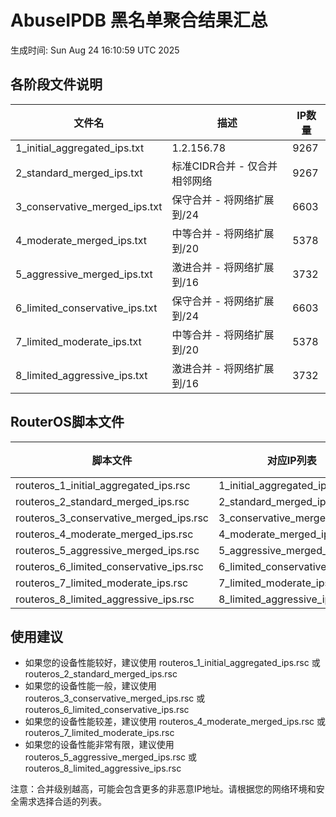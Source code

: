 # AbuseIPDB 黑名单聚合结果汇总
生成时间: Sun Aug 24 16:10:59 UTC 2025

## 各阶段文件说明

| 文件名 | 描述 | IP数量 |
|--------|------|--------|
| 1_initial_aggregated_ips.txt | 1.2.156.78 | 9267 |
| 2_standard_merged_ips.txt | 标准CIDR合并 - 仅合并相邻网络 | 9267 |
| 3_conservative_merged_ips.txt | 保守合并 - 将网络扩展到/24 | 6603 |
| 4_moderate_merged_ips.txt | 中等合并 - 将网络扩展到/20 | 5378 |
| 5_aggressive_merged_ips.txt | 激进合并 - 将网络扩展到/16 | 3732 |
| 6_limited_conservative_ips.txt | 保守合并 - 将网络扩展到/24 | 6603 |
| 7_limited_moderate_ips.txt | 中等合并 - 将网络扩展到/20 | 5378 |
| 8_limited_aggressive_ips.txt | 激进合并 - 将网络扩展到/16 | 3732 |

## RouterOS脚本文件

| 脚本文件 | 对应IP列表 | IP数量 |
|----------|------------|--------|
| routeros_1_initial_aggregated_ips.rsc | 1_initial_aggregated_ips.txt | 9267 |
| routeros_2_standard_merged_ips.rsc | 2_standard_merged_ips.txt | 9267 |
| routeros_3_conservative_merged_ips.rsc | 3_conservative_merged_ips.txt | 6603 |
| routeros_4_moderate_merged_ips.rsc | 4_moderate_merged_ips.txt | 5378 |
| routeros_5_aggressive_merged_ips.rsc | 5_aggressive_merged_ips.txt | 3732 |
| routeros_6_limited_conservative_ips.rsc | 6_limited_conservative_ips.txt | 6603 |
| routeros_7_limited_moderate_ips.rsc | 7_limited_moderate_ips.txt | 5378 |
| routeros_8_limited_aggressive_ips.rsc | 8_limited_aggressive_ips.txt | 3732 |

## 使用建议

- 如果您的设备性能较好，建议使用 routeros_1_initial_aggregated_ips.rsc 或 routeros_2_standard_merged_ips.rsc
- 如果您的设备性能一般，建议使用 routeros_3_conservative_merged_ips.rsc 或 routeros_6_limited_conservative_ips.rsc
- 如果您的设备性能较差，建议使用 routeros_4_moderate_merged_ips.rsc 或 routeros_7_limited_moderate_ips.rsc
- 如果您的设备性能非常有限，建议使用 routeros_5_aggressive_merged_ips.rsc 或 routeros_8_limited_aggressive_ips.rsc

注意：合并级别越高，可能会包含更多的非恶意IP地址。请根据您的网络环境和安全需求选择合适的列表。
